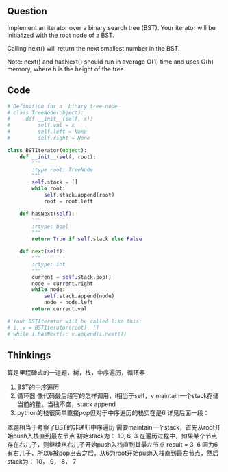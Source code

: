 ## Question
Implement an iterator over a binary search tree (BST). Your iterator will be initialized with the root node of a BST.

Calling next() will return the next smallest number in the BST.

Note: next() and hasNext() should run in average O(1) time and uses O(h) memory, where h is the height of the tree.

## Code
```python
# Definition for a  binary tree node
# class TreeNode(object):
#     def __init__(self, x):
#         self.val = x
#         self.left = None
#         self.right = None

class BSTIterator(object):
    def __init__(self, root):
        """
        :type root: TreeNode
        """
        self.stack = []
        while root:
            self.stack.append(root)
            root = root.left

    def hasNext(self):
        """
        :rtype: bool
        """
        return True if self.stack else False

    def next(self):
        """
        :rtype: int
        """
        current = self.stack.pop()
        node = current.right
        while node:
            self.stack.append(node)
            node = node.left
        return current.val

# Your BSTIterator will be called like this:
# i, v = BSTIterator(root), []
# while i.hasNext(): v.append(i.next())
```

## Thinkings
算是里程碑式的一道题，树，栈，中序遍历，循环器

1. BST的中序遍历
2. 循环器 像代码最后段写的怎样调用，i相当于self，v maintain一个stack存储当前的量。当栈不空，stack append
3. python的栈很简单直接pop但对于中序遍历的栈实在是6 详见后面一段：

>
本题相当于考察了BST的非递归中序遍历
需要maintain一个stack，首先从root开始push入栈直到最左节点
初始stack为：
10, 6, 3
在遍历过程中，如果某个节点存在右儿子，则继续从右儿子开始push入栈直到其最左节点
result = 3, 6
因为6有右儿子，所以6被pop出去之后，从6为root开始push入栈直到最左节点，然后stack为：
10， 9， 8， 7
